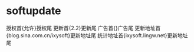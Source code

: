 # softupdate
授权首{允许}授权尾 更新首{2.2}更新尾 广告首{}广告尾
更新地址首{blog.sina.com.cn/ixysoft}更新地址尾 统计地址首{ixysoft.lingw.net}更新地址尾
